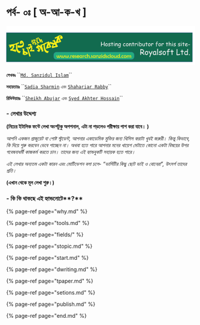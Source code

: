 # পর্ব- ০ঃ \[ অ-আ-ক-খ \]

![](.gitbook/assets/contrib%20%281%29.png)

**`লেখকঃ`** ``[`Md. Sanzidul Islam`](https://www.facebook.com/sanzidikawsar)\`\`

**`সহায়তায়ঃ`** ``[`Sadia Sharmin`](https://www.facebook.com/sadia.sharmin.796) `এবং` [`Shahariar Rabby`](http://shahariar.ml/)\`\`

**`রিভিউয়ারঃ`** ``[`Sheikh Abujar`](https://sites.google.com/site/iamabujarsheikh/) `এবং` [`Syed Akhter Hossain`](https://en.wikipedia.org/wiki/Syed_Akhter_Hossain)\`\`

### - লেখার উদ্দেশ্য

**\(নিচের ইটালিক ফন্টে লেখা অংশটুকু অপশনাল, এটা না পড়লেও পরীক্ষায় পাশ করা যাবে। \)**

_আপনি একজন গ্রাজুয়েট বা পোষ্ট স্টুডেন্ট, আপনার একাডেমিক মুক্তির জন্য থিসিস করাটা খুবই জরুরী। কিন্তু কিভাবে, কি দিয়ে শুরু করবেন ভেবে পাচ্ছেন না। অথবা হতে পারে আপনার মনের খায়েশ মেটাতে কোনো একটা বিষয়ের উপর গবেষনাধর্মী কাজকর্ম করতে চান। তাদের জন্য এই হ্যান্ডবুকটি সহায়ক হতে পারে।_ 

_এই লেখার অন্যতম একটা কারন এবং মোটিভেশন বলা চলে- “ভার্সিটির কিছু ছোট ভাই ও বোনেরা”, উৎসর্গ তাদের প্রতি।_

**\(এখান থেকে মূল লেখা শুরু।\)**

### **- কি কি থাকছে এই** হ্যান্ডনোটে**?**

{% page-ref page="why.md" %}

{% page-ref page="tools.md" %}

{% page-ref page="fields/" %}

{% page-ref page="stopic.md" %}

{% page-ref page="start.md" %}

{% page-ref page="dwriting.md" %}

{% page-ref page="tpaper.md" %}

{% page-ref page="setions.md" %}

{% page-ref page="publish.md" %}

{% page-ref page="end.md" %}

